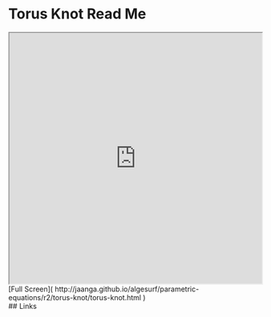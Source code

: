 Torus Knot Read Me
===

<iframe src='http://jaanga.github.io/algesurf/parametric-equations/r2/torus-knot/torus-knot.html' width=100% height=500px >
There is an `iframe` here. It is not visible when viewed on github.com/algesurf. To view, please see 'Project Links' below.
</iframe>
[Full Screen]( http://jaanga.github.io/algesurf/parametric-equations/r2/torus-knot/torus-knot.html )
<br>
## Links 
<http://www.3d-meier.de/tut3/Seite175.html>  
